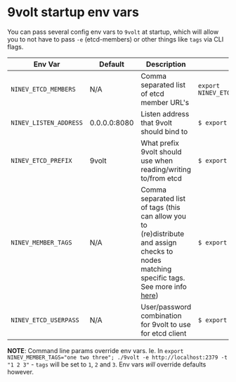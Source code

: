 9volt startup env vars
======================

You can pass several config env vars to `9volt` at startup, which will allow you to not have to pass `-e` (etcd-members) or other things like `tags` via CLI flags.

| Env Var | Default | Description | Example |
|---------|---------|-------------|---------|
| `NINEV_ETCD_MEMBERS` | N/A | Comma separated list of etcd member URL's | `export NINEV_ETCD_MEMBERS="http://localhost:2379,http://some.etcd.host.example.com:2379"` |
| `NINEV_LISTEN_ADDRESS` | 0.0.0.0:8080 | Listen address that 9volt should bind to | `$ export NINEV_LISTEN_ADDRESS=":8181"` |
| `NINEV_ETCD_PREFIX` | 9volt | What prefix 9volt should use when reading/writing to/from etcd | `$ export NINEV_ETCD_PREFIX="my-prefix"` |
| `NINEV_MEMBER_TAGS` | N/A | Comma separated list of tags (this can allow you to (re)distribute and assign checks to nodes matching specific tags. See more info [here](MONITOR_CONFIGS.md)) | `$ export NINEV_MEMBER_TAGS="tag1,tag2"` |
| `NINEV_ETCD_USERPASS` | N/A | User/password combination for 9volt to use for etcd client | `$ export NINEV_ETCD_USERPASS="testuser:testpassword"` |

**NOTE**: Command line params override env vars. Ie. In `export NINEV_MEMBER_TAGS="one two three"; ./9volt -e http://localhost:2379 -t "1 2 3"` - `tags` will be set to `1`, `2` and `3`. Env vars *will* override defaults however.
